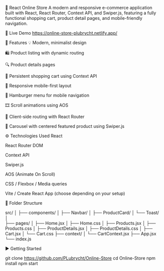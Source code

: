 🛒 React Online Store
A modern and responsive e-commerce application built with React, React Router, Context API, and Swiper.js, featuring a fully functional shopping cart, product detail pages, and mobile-friendly navigation.

🚀 Live Demo
https://online-store-plubrycht.netlify.app/

🧩 Features
💡 Modern, minimalist design

🛍️ Product listing with dynamic routing

🔍 Product details pages

🛒 Persistent shopping cart using Context API

📱 Responsive mobile-first layout

🍔 Hamburger menu for mobile navigation

🎞️ Scroll animations using AOS

🧭 Client-side routing with React Router

🎯 Carousel with centered featured product using Swiper.js

⚙️ Technologies Used
React

React Router DOM

Context API

Swiper.js

AOS (Animate On Scroll)

CSS / Flexbox / Media queries

Vite / Create React App (choose depending on your setup)

📁 Folder Structure

src/
│
├── components/
│   ├── Navbar/
│   ├── ProductCard/
│   └── Toast/
│   
├── pages/
│   ├── Home.jsx
│   ├── Home.css
│   ├── Products.jsx
│   ├── Products.css
│   ├── ProductDetails.jsx
│   ├── ProductDetails.css
│   ├── Cart.jsx
│   └── Cart.css
├── context/
│   └── CartContext.jsx
├── App.jsx
└── index.js


▶️ Getting Started


git clone https://github.com/PLubrycht/Online-Store
cd Online-Store
npm install
npm start
